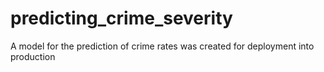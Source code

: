 # predicting_crime_severity
A model for the prediction of crime rates was created for deployment into production
